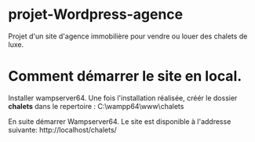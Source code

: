 # projet-Wordpress-agence
Projet d'un site d'agence immobilière pour vendre ou louer des chalets de luxe.

# Comment démarrer le site en local.

Installer wampserver64. Une fois l'installation réalisée, créér le dossier **chalets** dans le repertoire : 
C:\wampp64\www\chalets

En suite démarrer Wampserver64. Le site est disponible à l'addresse suivante:
http://localhost/chalets/



